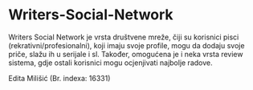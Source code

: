 # Writers-Social-Network

Writers Social Network je vrsta društvene mreže, čiji su korisnici  pisci (rekrativni/profesionalni), koji imaju svoje profile, mogu da dodaju svoje priče, slažu ih u serijale i sl. Također, omogućena je i neka vrsta review sistema, gdje ostali korisnici mogu ocjenjivati najbolje radove.

Edita Milišić (Br. indexa: 16331)
